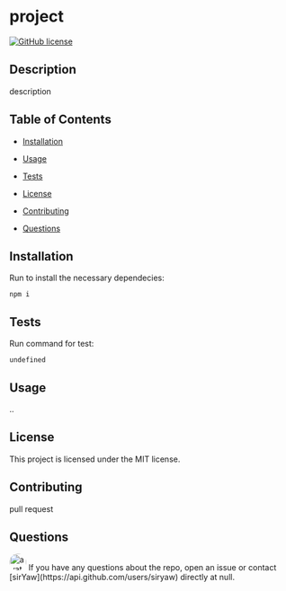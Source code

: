 

# project

[![GitHub license](https://img.shields.io/badge/license-MIT-blue.svg)](https://github.com/sirYaw/project)

## Description

description


## Table of Contents 

* [Installation](#installation)
* [Usage](#usage)
* [Tests](#tests)
* [License](#license)
* [Contributing](#contributing)

* [Questions](#questions)

## Installation

Run to install the necessary dependecies: 

```
npm i
```

## Tests

Run command for test:

```
undefined
```

## Usage

..

## License
This project is licensed under the MIT license.
  
## Contributing

pull request

## Questions

<img src="https://avatars2.githubusercontent.com/u/58599877?v=4" alt="avatar" style="border-radius: 16px" width="30" />
If you have any questions about the repo, open an issue or contact [sirYaw](https://api.github.com/users/siryaw) directly at null.
